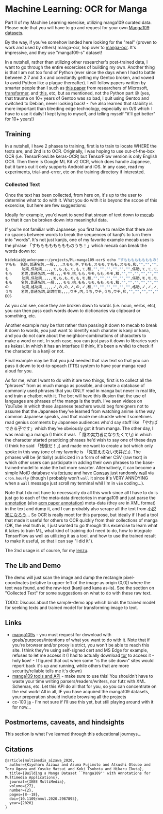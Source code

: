 # Machine Learning: OCR for Manga

Part II of my Machine Learning exercise, utilizing manga109 curated data.  Please note that you will have to go and request for your own [Manga109 datasets](http://www.manga109.org/ja/index.html).

By the way, if you've somehow landed here looking for the "real" (proven to work and used by others) manga-ocr, hop over to [manga-ocr](https://github.com/kha-white/manga-ocr).  It's impressive, and they use "manga109-s" dataset!

In a nutshell, rather than utilizing other researcher's post-trained data, I want to go through the entire excercises of building my own.  Another thing is that I am not too fond of Python (ever since the days when I had to battle between 2.7 and 3.x and constantly getting my Gentoo broken, and vowed to avoid Python like a plague thereafter).  I will follow papers written by smarter people than I such as [this paper](https://github.com/microsoft/unilm/tree/master/trocr) from researchers of Microsoft, [transformer](https://github.com/huggingface/transformers), and [this](https://huggingface.co/docs/transformers/v4.40.2/en/model_doc/vision-encoder-decoder#transformers.VisionEncoderDecoderModel), etc, but as mentioned, not the Python part :stuck_out_tongue_winking_eye: (yes, that trauma on 10+ years of Gentoo was so bad, I quit using Gentoo and switched to Debian, never looking back! - I've also learned that stability is more important than bleeding edge technology, especially on O/S which I have to use it daily!  I kept lying to myself, and telling myself "it'll get better" for 10+ years!)

## Training

In a nutshell, I have 2 phases to training, first is to train to locate WHERE the texts are, and 2nd is to OCR.  Originally, I was hoping to use out-of-the-box OCR (i.e. TensorFlowLite keras-OCR) but TensorFlow version is only English OCR.  Then there is Google ML Kit v2 OCR, which does handle Japanese, but it turns out it only supports Android and iOS.  In any case, read my experiments, trial-and-error, etc on the training directory if interested.

### Collected Text

Once the text has been collected, from here on, it's up to the user to determine what to do with it.  What you do with it is beyond the scope of this excercise, but here are few suggestions:

Ideally for example, you'd want to send that stream of text down to [mecab](https://github.com/taku910/mecab) so that it can be broken down into meaningful data.

If you're not familiar with Japanese, you first have to realize that there are no spaces between words to break the sequences of kanji's to turn them into "words".  It's not just kanjis, one of my favorite example mecab uses is the phrase 「すもももももももものうち！」which mecab can break the words down to:

  ```bash
hidekiai@jankenpon:~/projects/ML-manga109-ocr$ echo "すもももももももものうち" | mecab
すもも  名詞,普通名詞,一般,,,,スモモ,李,すもも,スモモ,すもも,スモモ,和,"","","","","","",体,スモモ,スモモ,スモモ,スモモ,"0","C2","",15660352771596800,56972
も      助詞,係助詞,,,,,モ,も,も,モ,も,モ,和,"","","","","","",係助,モ,モ,モ,モ,"","動詞%F2@-1,形容詞%F4@-2,名詞%F1","",10324972564259328,37562
もも    名詞,普通名詞,一般,,,,モモ,桃,もも,モモ,もも,モモ,和,"","","","","","",体,モモ,モモ,モモ,モモ,"0","C3","",10425303000293888,37927
も      助詞,係助詞,,,,,モ,も,も,モ,も,モ,和,"","","","","","",係助,モ,モ,モ,モ,"","動詞%F2@-1,形容詞%F4@-2,名詞%F1","",10324972564259328,37562
もも    名詞,普通名詞,一般,,,,モモ,桃,もも,モモ,もも,モモ,和,"","","","","","",体,モモ,モモ,モモ,モモ,"0","C3","",10425303000293888,37927
の      助詞,格助詞,,,,,ノ,の,の,ノ,の,ノ,和,"","","","","","",格助,ノ,ノ,ノ,ノ,"","名詞%F1","",7968444268028416,28989
うち    名詞,普通名詞,副詞可能,,,,ウチ,内,うち,ウチ,うち,ウチ,和,"","","","","","",体,ウチ,ウチ,ウチ,ウチ,"0","C3","",881267193291264,3206
EOS
  ```
  
As you can see, once they are broken down to words (i.e. noun, verbs, etc), you can then pass each words down to dictionaries via clipboard or something, etc.

Another example may be that rather than passing it down to mecab to break it down to words, you just want to identify each charater is kanji or kana, and you do not care about the neighbor-combinations of characters to make a word or not.  In such case, you can just pass it down to libraries such as kakasi, in which it has an interface (I think, it's been a while) to check if the character is a kanji or not.

Final example may be that you just needed that raw text so that you can pass it down to text-to-speach (TTS) system to have your manga read aloud for you.

As for me, what I want to do with it are two things, first is to collect all the "phrases" from as much manga as possible, and create a database of commonly used phrases that you ONLY read in manga but never in real life, and train a chatbot with it.  The bot will have this illusion that the use of languages are phrases of the manga is the truth.  I've seen videos on YouTube in which these Japanese teachers would beg foreigners not to assume that the Japanese they've learned from watching anime is the way common Japanese speaks, and that made me chuckle when I sometimes read genius comments by Japanese audiences who'd say stuff like 「やればできる子です」which they've obviously got it from manga.  The other day, I was reading a manga (I think it was 「 陰の実力者になりたくて!」) in which the character started practicing phrases he'd wish to say one of these days (I think he said 「残像だ！」) and made me want to create a bot which only spoke in this way (one of my favorite is 「見覚えのない天井だ」).  The prhases will be (initially) publicized in a form of either CSV (raw text) in which other users can participate in adding their own phrases to the base-trained-model to make the bot more smarter.  Alternatively, it can become a simple MotD database via [fortune](https://linux.die.net/man/6/fortune) and have [Cowsay](https://linux.die.net/man/1/cowsay) just randomly [wall](https://linux.die.net/man/1/wall) via `cron.hourly` (though I probably won't `wall` it since  it's VERY ANNOYING when a `wall` message just scroll my terminal whil I'm in `vim` coding...).  

Note that I do not have to necessarily do all this work since all I have to do is just go to each of the meta-data directories in manga109 and just parse the [annotation](http://www.manga109.org/ja/annotations.html) (also [acm paper annotation](https://dl.acm.org/doi/10.1145/3011549.3011551)) meta-data (they are in XML format) in the text and dump it, and I can probably also scrape all the text from [小説家になろう](https://syosetu.com/)...  So OCR is really moot for this purpose, but ideally if I had a tool that made it useful for others to OCR quickly from their collections of manga (OK, the real truth is, I just wanted to go through this excercise to learn what it takes to train ML, what kind of training do I need to do, how to integrate TensorFlow as well as utilizing it as a tool, and how to use the trained result to make it useful, so that I can say "I did it").

The 2nd usage is of course, for my [lenzu](https://github.com/HidekiAI/lenzu).

## The Lib and Demo

The demo will just scan the image and dump the rectangle pixel-coordinates (relative to upper-left of the image as origin (0,0)) where the text was found, and the raw-text (kanji and kana as-is).  See the section on "Collected Text" for some suggestions on what to do with these raw text.

TODO: Discuss about the sample-demo app which binds the trained model for seeking texts and trained model for transforming image to text.

## Links

- [manga109s](http://www.manga109.org/ja/index.html) - you must request for download with goals/purposes/intentions of what you want to do with it.  Note that if you're browser and/or proxy is strict, you won't be able to reach this site.  I think they're using self-signed cert and MS Edge for example, refuses to let me access it (I had to actually download [tor](https://www.torproject.org/) to access it - holy kow! - I figured that out when some "is the site down" sites would report back it's up and running, while others that are more security/reliable tells me it's down)
- [manga109 tools and API](https://github.com/manga109) - make sure to use this!  You shouldn't have to waste your time writing parsers/readers/writers, nor futz with XML Schemas, etc.  Let this API do all that for you, so you can concentrate on the real work!  All in all, IF you have acquired the manga109 datasets, your preperation should include browsing all the projects 
- cc-100 [ja](https://data.statmt.org/cc-100/ja.txt.xz) - I'm not sure if I'll use this yet, but still playing around with it for now...

## Postmortems, caveats, and hindsights

This section is what I've learned through this educational journeys...

## Citations

  ```
  @article{multimedia_aizawa_2020,
    author={Kiyoharu Aizawa and Azuma Fujimoto and Atsushi Otsubo and Toru Ogawa and Yusuke Matsui and Koki Tsubota and Hikaru Ikuta},
    title={Building a Manga Dataset ``Manga109'' with Annotations for Multimedia Applications},
    journal={IEEE MultiMedia},
    volume={27},
    number={2},
    pages={8--18},
    doi={10.1109/mmul.2020.2987895},
    year={2020}
  }
  ```